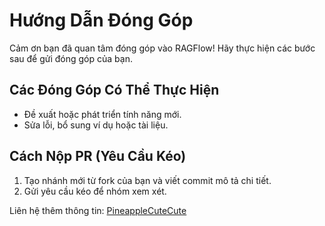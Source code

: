 # Hướng Dẫn Đóng Góp

Cảm ơn bạn đã quan tâm đóng góp vào RAGFlow! Hãy thực hiện các bước sau để gửi đóng góp của bạn.

## Các Đóng Góp Có Thể Thực Hiện

- Đề xuất hoặc phát triển tính năng mới.
- Sửa lỗi, bổ sung ví dụ hoặc tài liệu.

## Cách Nộp PR (Yêu Cầu Kéo)

1. Tạo nhánh mới từ fork của bạn và viết commit mô tả chi tiết.
2. Gửi yêu cầu kéo để nhóm xem xét.

Liên hệ thêm thông tin: [PineappleCuteCute](https://github.com/PineappleCuteCute/RAG-FLOW.git)